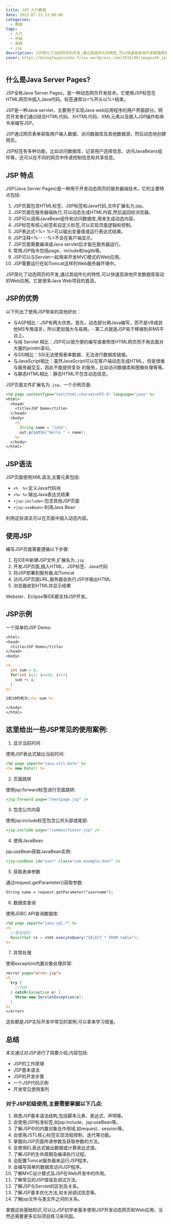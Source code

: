 ```yaml
---
title: JSP 入门教程
date: 2023-07-23 13:00:00
categories:
  - 教程
tags:
  - 入门
  - 中级
  - 高级
  - jsp
description: JSP简化了动态网页的开发,通过其组件化的特性,可以快速高效地开发数据库驱动的Web应用。它是很多Java Web项目的首选。
cover: https://beingfayanvideo.files.wordpress.com/2019/09/images49.jpg
---
```


## 什么是Java Server Pages?

JSP全称Java Server Pages，是一种动态网页开发技术。它使用JSP标签在HTML网页中插入Java代码。标签通常以<%开头以%>结束。

JSP是一种Java servlet，主要用于实现Java web应用程序的用户界面部分。网页开发者们通过结合HTML代码、XHTML代码、XML元素以及嵌入JSP操作和命令来编写JSP。

JSP通过网页表单获取用户输入数据、访问数据库及其他数据源，然后动态地创建网页。

JSP标签有多种功能，比如访问数据库、记录用户选择信息、访问JavaBeans组件等，还可以在不同的网页中传递控制信息和共享信息。

## JSP 特点

JSP(Java Server Pages)是一种用于开发动态网页的服务器端技术。它的主要特点包括:

1. JSP页面包含HTML标签、JSP标签和Java代码,文件扩展名为.jsp。
2. JSP页面在服务器端执行,可以动态生成HTML内容,然后返回给浏览器。
3. JSP可以调用JavaBean组件和访问数据库,用来生成动态内容。
4. JSP标签有核心标签和自定义标签,可以实现页面逻辑和控制。
5. JSP表达式<%= %>可以输出变量值或运行表达式结果。
6. JSP注释<%-- --%>不会在客户端显示。
7. JSP页面需要编译成Java servlet后才能在服务器运行。
8. 常用JSP指令包括page、include和taglib等。
9. JSP可以与Servlet一起用来开发MVC模式的Web应用。
10. JSP需要运行在如Tomcat这样的Web服务器环境中。

JSP简化了动态网页的开发,通过其组件化的特性,可以快速高效地开发数据库驱动的Web应用。它是很多Java Web项目的首选。

## JSP的优势

以下列出了使用JSP带来的其他好处：

- 与ASP相比：JSP有两大优势。首先，动态部分用Java编写，而不是VB或其他MS专用语言，所以更加强大与易用。- 第二点就是JSP易于移植到非MS平台上。
- 与纯 Servlet 相比：JSP可以很方便的编写或者修改HTML网页而不用去面对大量的println语句。
- 与SSI相比：SSI无法使用表单数据、无法进行数据库链接。
- 与JavaScript相比：虽然JavaScript可以在客户端动态生成HTML，但是很难与服务器交互，因此不能提供复杂 的服务，比如访问数据库和图像处理等等。
- 与静态HTML相比：静态HTML不包含动态信息。

JSP页面文件扩展名为`.jsp`。一个示例页面:

```jsp
<%@ page contentType="text/html;charset=UTF-8" language="java" %>
<html>
  <head>
    <title>JSP Demo</title>
  </head>
  <body>
    <%
      String name = "John";
      out.println("Hello " + name); 
    %>
  </body>
</html>
```

## JSP语法

JSP页面使用XML语法,主要元素包括:

- `<%  %>`:定义Java代码块
- `<%= %>`:输出Java表达式结果
- `<jsp:include>`:包含其他JSP页面
- `<jsp:useBean>`:利用Java Bean

利用这些语法可以在页面中插入动态内容。

## 使用JSP

编写JSP页面需要遵循以下步骤:

1. 在IDE中新建JSP文件,扩展名为`.jsp`
2. 开发JSP页面,插入HTML、JSP标签、Java代码
3. 将JSP部署到服务器,如Tomcat
4. 访问JSP页面URL,服务器会执行JSP并输出HTML
5. 浏览器收到HTML并显示结果

Webster、Eclipse等IDE都支持JSP开发。

## JSP示例

一个简单的JSP Demo:

```jsp
<html>
<head>
  <title>JSP Demo</title>
</head>
<body>

<%
  int sum = 0;
  for(int i=1; i<=10; i++){
    sum += i;
  }
%>

1到10的和为:<%= sum %>

</body>
</html>
```

## 这里给出一些JSP常见的使用案例:

1. 显示当前时间

使用JSP表达式输出当前时间:

```jsp
<%@ page import="java.util.Date" %>  
<%= new Date() %>
```

2. 页面跳转

使用jsp:forward标签进行页面跳转:

```jsp
<jsp:forward page="/nextpage.jsp" />
```

3. 包含公共内容

使用jsp:include标签包含公共头部或尾部:

```jsp
<jsp:include page="/common/footer.jsp" />
```

4. 使用JavaBean

jsp:useBean获取JavaBean实例:

```jsp
<jsp:useBean id="user" class="com.example.User" />
```

5. 获取表单参数

通过request.getParameter()获取参数:

```jsp
String name = request.getParameter("username");
```

6. 数据库查询

使用JDBC API查询数据库:

```jsp
<%@ page import="java.sql.*" %> 
<%
  //查询语句
  ResultSet rs = stmt.executeQuery("SELECT * FROM table");
%>
```

7. 异常处理

使用exception内置对象处理异常:

```jsp
<error page="error.jsp">
<%
  try {
    //代码
  } catch(Exception e) {
    throw new ServletException(e);
  }
%>
</error>
```

这些都是JSP实际开发中常见的案例,可以拿来学习借鉴。

## 总结

本文通过对JSP进行了简要介绍,内容包括:

- JSP的工作原理
- JSP基本语法
- JSP的开发步骤 
- 一个JSP代码示例
- 开发常见使用案列

### 对于JSP初级使用,主要需要掌握以下几点:

1. 熟悉JSP基本语法结构,包括脚本元素、表达式、声明等。
2. 会使用JSP标准标签,如jsp:include、jsp:useBean等。
3. 了解JSP中的内置对象及作用域,如request、session等。
4. 会使用JSTL核心标签实现流程控制、迭代等功能。
5. 掌握向JSP页面传递参数及获取参数的方法。
6. 会使用EL表达式输出数据或计算表达式值。
7. 了解JSP的生命周期及编译执行过程。
8. 会配置Tomcat服务器来运行JSP程序。
9. 会编写简单的数据库访问JSP程序。
10. 了解MVC设计模式及JSP在Web开发中的作用。
11. 了解常见的JSP错误及调试方法。
12. 了解JSP与Servlet的区别及关系。
13. 了解JSP基本优化方法,如关闭调试信息等。
14. 了解jsp文件与类文件之间的关系。

掌握这些基础知识,可以让JSP初学者基本使用JSP开发动态网页和Web应用。当然还需要更多实际项目练习来巩固。

